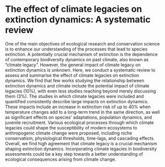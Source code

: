 # The effect of climate legacies on extinction dynamics: A systematic review

One of the main objectives of ecological research and conservation science is to enhance our understanding of the processes that lead to species extinction. A potentially crucial mechanism of extinction is the dependence of contemporary biodiversity dynamics on past climate, also known as “climate legacy”. However, the general impact of climate legacy on extinction dynamics is unknown. Here, we conduct a systematic review to assess and summarise the effect of climate legacies on extinction dynamics. We find that few works studying the relationship between extinction dynamics and climate include the potential impact of climate legacies (10%), with even less studies reaching beyond merely discussing them (3%). The studies in which climate legacies were included and quantified consistently describe large impacts on extinction dynamics. These impacts include an increase in extinction risk of up to 40% when temperature changes add to a long-term trend in the same direction, as well as significant effects on species' adaptations, population dynamics, and juvenile recruitment. Various ecological processes through which climate legacies could shape the susceptibility of modern ecosystems to anthropogenic climate change were proposed, including niche conservatism, physiological thresholds, time-lags, and cascading effects. Overall, we find high agreement that climate legacy is a crucial mechanism shaping extinction dynamics. Incorporating climate legacies in biodiversity assessments could be a key step towards a better understanding of ecological consequences arising from climate change.


 


